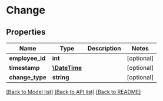 # Change

## Properties
Name | Type | Description | Notes
------------ | ------------- | ------------- | -------------
**employee_id** | **int** |  | [optional] 
**timestamp** | [**\DateTime**](\DateTime.md) |  | [optional] 
**change_type** | **string** |  | [optional] 

[[Back to Model list]](../README.md#documentation-for-models) [[Back to API list]](../README.md#documentation-for-api-endpoints) [[Back to README]](../README.md)


